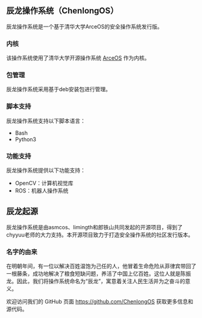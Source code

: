 ## 辰龙操作系统（ChenlongOS）

辰龙操作系统是一个基于清华大学ArceOS的安全操作系统发行版。

### 内核
该操作系统使用了清华大学开源操作系统 [ArceOS](https://github.com/rcore-os/arceos) 作为内核。

### 包管理
辰龙操作系统采用基于deb安装包进行管理。

### 脚本支持
辰龙操作系统支持以下脚本语言：
* Bash
* Python3

### 功能支持
辰龙操作系统提供以下功能支持：
* OpenCV：计算机视觉库
* ROS：机器人操作系统

## 辰龙起源
辰龙操作系统是由asmcos、limingth和郎铁山共同发起的开源项目，得到了chyyuu老师的大力支持。本开源项目致力于打造安全操作系统的社区发行版本。

### 名字的由来
在明朝年间，有一位以解决百姓温饱为己任的人，他冒着生命危险从菲律宾带回了一根藤条，成功地解决了粮食短缺问题，养活了中国上亿百姓。这位人就是陈振龙。因此，我们将操作系统命名为“辰龙”，寓意着关注人民生活并为之奋斗的意义。

欢迎访问我们的 GitHub 页面 <https://github.com/ChenlongOS> 获取更多信息和源代码。
